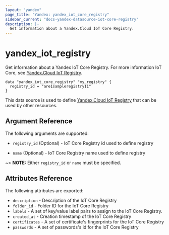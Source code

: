 ```yaml
---
layout: "yandex"
page_title: "Yandex: yandex_iot_core_registry"
sidebar_current: "docs-yandex-datasource-iot-core-registry"
description: |-
  Get information about a Yandex.Cloud IoT Core Registry.
---
```


# yandex\_iot\_registry

Get information about a Yandex IoT Core Registry. For more information IoT Core, see 
[Yandex.Cloud IoT Registry](https://cloud.yandex.com/docs/iot-core/quickstart).

```hcl
data "yandex_iot_core_registry" "my_registry" {
  registry_id = "are1sampleregistry11"
}
```

This data source is used to define [Yandex.Cloud IoT Registry](https://cloud.yandex.com/docs/iot-core/quickstart) that can be used by other resources.

## Argument Reference

The following arguments are supported:

* `registry_id` (Optional) - IoT Core Registry id used to define registry

* `name` (Optional) - IoT Core Registry name used to define registry

~> **NOTE:** Either `registry_id` or `name` must be specified.

## Attributes Reference

The following attributes are exported:

* `description` - Description of the IoT Core Registry
* `folder_id` - Folder ID for the IoT Core Registry
* `labels` - A set of key/value label pairs to assign to the IoT Core Registry.
* `created_at` - Creation timestamp of the IoT Core Registry
* `certificates` - A set of certificate's fingerprints for the IoT Core Registry
* `passwords` - A set of passwords's id for the IoT Core Registry

